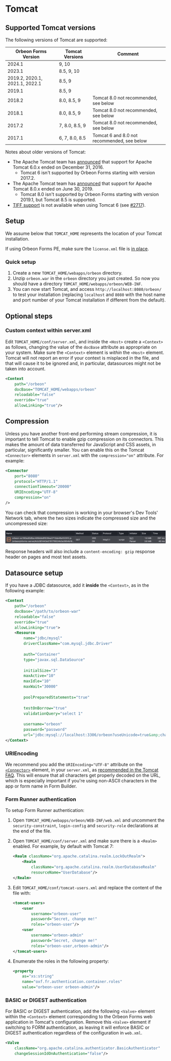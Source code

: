 # Tomcat

## Supported Tomcat versions

The following versions of Tomcat are supported:

| Orbeon Forms Version           | Tomcat Versions | Comment                                     |
|--------------------------------|-----------------|---------------------------------------------|
| 2024.1                         | 9, 10           |                                             |
| 2023.1                         | 8.5, 9, 10      |                                             |
| 2019.2, 2020.1, 2021.1, 2022.1 | 8.5, 9          |                                             |
| 2019.1                         | 8.5, 9          |                                             |
| 2018.2                         | 8.0, 8.5, 9     | Tomcat 8.0 not recommended, see below       |
| 2018.1                         | 8.0, 8.5, 9     | Tomcat 8.0 not recommended, see below       |
| 2017.2                         | 7, 8.0, 8.5, 9  | Tomcat 8.0 not recommended, see below       |
| 2017.1                         | 6, 7, 8.0, 8.5  | Tomcat 6 and 8.0 not recommended, see below |

Notes about older versions of Tomcat:

- The Apache Tomcat team has [announced](https://tomcat.apache.org/tomcat-60-eol.html) that support for Apache Tomcat 6.0.x ended on December 31, 2016.
    - Tomcat 6 isn't supported by Orbeon Forms starting with version 2017.2.
- The Apache Tomcat team has [announced](https://tomcat.apache.org/tomcat-80-eol.html) that support for Apache Tomcat 8.0.x ended on June 30, 2019.
    - Tomcat 8.0 isn't supported by Orbeon Forms starting with version 2019.1, but Tomcat 8.5 is supported.
- [TIFF support](/form-runner/feature/tiff-production.md) is not available when using Tomcat 6 (see [#2717](https://github.com/orbeon/orbeon-forms/issues/2717)).

## Setup

We assume below that `TOMCAT_HOME` represents the location of your Tomcat installation.

If using Orbeon Forms PE, make sure the `license.xml` file is [in place](./README.md#license-installation-orbeon-forms-pe-only).

### Quick setup

1. Create a new `TOMCAT_HOME/webapps/orbeon` directory.
2. Unzip `orbeon.war` in the `orbeon` directory you just created. So now you should have a directory `TOMCAT_HOME/webapps/orbeon/WEB-INF`. 
3. You can now start Tomcat, and access `http://localhost:8080/orbeon/` to test your installation (replacing `localhost` and `8080` with the host name and port number of your Tomcat installation if different from the default).

## Optional steps

### Custom context within server.xml

Edit `TOMCAT_HOME/conf/server.xml`, and inside the `<Host>` create a `<Context>` as follows, changing the value of the `docBase` attribute as appropriate on your system. Make sure the `<Context>` element is *within* the `<Host>` element. Tomcat will not report an error if your context is misplaced in the file, and that will cause it to be ignored and, in particular, datasources might not be taken into account.

```xml
<Context
    path="/orbeon"
    docBase="TOMCAT_HOME/webapps/orbeon"
    reloadable="false"
    override="true"
    allowLinking="true"/>
```

## Compression

Unless you have another front-end performing stream compression, it is important to tell Tomcat to enable gzip compression on its connectors. This makes the amount of data transferred for JavaScript and CSS assets, in particular, significantly smaller. You can enable this on the Tomcat `<Connector>` elements in `server.xml` with the `compression="on"` attribute. For example: 

```xml
<Connector 
    port="8080" 
    protocol="HTTP/1.1"
    connectionTimeout="20000"
    URIEncoding="UTF-8"
    compression="on"
/>
```

You can check that compression is working in your browser's Dev Tools' Network tab, where the two sizes indicate the compressed size and the uncompressed size:

![Gzip compression sizes](/installation/images/dev-tools-gzip-compression.png)

Response headers will also include a `content-encoding: gzip` response header on pages and most text assets. 

## Datasource setup

If you have a JDBC datasource, add it **inside** the `<Context>`, as in the following example:

```xml
<Context
    path="/orbeon"
    docBase="/path/to/orbeon-war"
    reloadable="false"
    override="true"
    allowLinking="true">
    <Resource 
        name="jdbc/mysql"
        driverClassName="com.mysql.jdbc.Driver"
        
        auth="Container" 
        type="javax.sql.DataSource"
        
        initialSize="3" 
        maxActive="10" 
        maxIdle="10" 
        maxWait="30000"
        
        poolPreparedStatements="true"
        
        testOnBorrow="true"
        validationQuery="select 1"
        
        username="orbeon"
        password="password"
        url="jdbc:mysql://localhost:3306/orbeon?useUnicode=true&amp;characterEncoding=UTF8"/>
</Context>
```

### URIEncoding

We recommend you add the `URIEncoding="UTF-8"` attribute on the [`<Connector>`](http://tomcat.apache.org/tomcat-7.0-doc/config/http.html) element, in your `server.xml`, as [recommended in the Tomcat FAQ](https://cwiki.apache.org/confluence/display/TOMCAT/Character+Encoding). This will ensure that all characters get properly decoded on the URL, which is especially important if you're using non-ASCII characters in the app or form name in Form Builder.

### Form Runner authentication

To setup Form Runner authentication:

1. Open `TOMCAT_HOME/webapps/orbeon/WEB-INF/web.xml` and uncomment the `security-constraint`, `login-config` and `security-role` declarations at the end of the file.
2. Open `TOMCAT_HOME/conf/server.xml` and make sure there is a `<Realm>` enabled. For example, by default with Tomcat 7:

    ```xml
    <Realm className="org.apache.catalina.realm.LockOutRealm">
        <Realm
            className="org.apache.catalina.realm.UserDatabaseRealm"
            resourceName="UserDatabase"/>
    </Realm>
    ```
3. Edit `TOMCAT_HOME/conf/tomcat-users.xml` and replace the content of the file with:

    ```xml
    <tomcat-users>
        <user
            username="orbeon-user"
            password="Secret, change me!"
            roles="orbeon-user"/>
        <user
            username="orbeon-admin"
            password="Secret, change me!"
            roles="orbeon-user,orbeon-admin"/>
    </tomcat-users>
    ```
4. Enumerate the roles in the following property:

    ```xml
    <property
        as="xs:string"
        name="oxf.fr.authentication.container.roles"
        value="orbeon-user orbeon-admin"/>
    ```

### BASIC or DIGEST authentication

For BASIC or DIGEST authentication, add the following `<Valve>` element within the `<Context>` element corresponding to the Orbeon Forms web application in Tomcat's configuration. Remove this `<Valve>` element if switching to FORM authentication, as leaving it will enforce BASIC or DIGEST authentication regardless of the configuration in `web.xml`.

```xml
<Valve
    className="org.apache.catalina.authenticator.BasicAuthenticator"
    changeSessionIdOnAuthentication="false"/>
```
